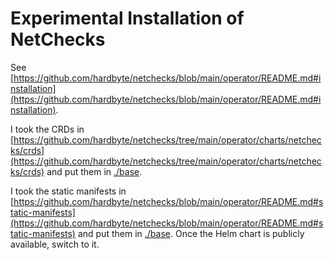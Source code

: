 # Experimental Installation of NetChecks

See [https://github.com/hardbyte/netchecks/blob/main/operator/README.md#installation](https://github.com/hardbyte/netchecks/blob/main/operator/README.md#installation).

I took the CRDs in [https://github.com/hardbyte/netchecks/tree/main/operator/charts/netchecks/crds](https://github.com/hardbyte/netchecks/tree/main/operator/charts/netchecks/crds) and put them in [./base](base).

I took the static manifests in [https://github.com/hardbyte/netchecks/blob/main/operator/README.md#static-manifests](https://github.com/hardbyte/netchecks/blob/main/operator/README.md#static-manifests) and put them in [./base](base). Once the Helm chart is publicly available, switch to it.
